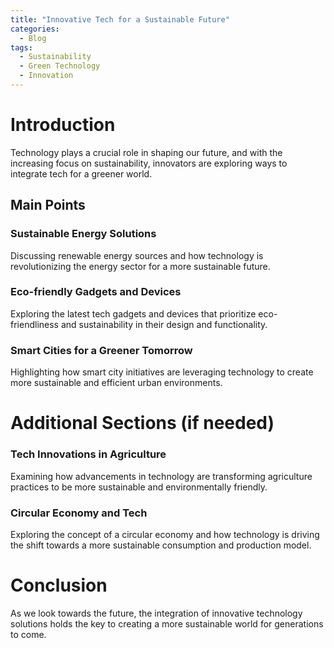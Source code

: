 ```yaml
---
title: "Innovative Tech for a Sustainable Future"
categories:
  - Blog
tags:
  - Sustainability
  - Green Technology
  - Innovation
---
```


# Introduction
Technology plays a crucial role in shaping our future, and with the increasing focus on sustainability, innovators are exploring ways to integrate tech for a greener world.

## Main Points
### Sustainable Energy Solutions
Discussing renewable energy sources and how technology is revolutionizing the energy sector for a more sustainable future.

### Eco-friendly Gadgets and Devices
Exploring the latest tech gadgets and devices that prioritize eco-friendliness and sustainability in their design and functionality.

### Smart Cities for a Greener Tomorrow
Highlighting how smart city initiatives are leveraging technology to create more sustainable and efficient urban environments.

# Additional Sections (if needed)
### Tech Innovations in Agriculture
Examining how advancements in technology are transforming agriculture practices to be more sustainable and environmentally friendly.

### Circular Economy and Tech
Exploring the concept of a circular economy and how technology is driving the shift towards a more sustainable consumption and production model.

# Conclusion
As we look towards the future, the integration of innovative technology solutions holds the key to creating a more sustainable world for generations to come.